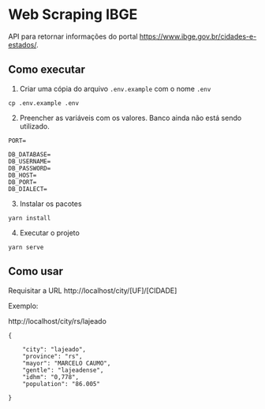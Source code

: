 # Web Scraping IBGE

API para retornar informações do portal https://www.ibge.gov.br/cidades-e-estados/.

## Como executar

1. Criar uma cópia do arquivo ```.env.example``` com o nome ```.env```
```
cp .env.example .env
```

2. Preencher as variáveis com os valores. Banco ainda não está sendo utilizado.
```
PORT=

DB_DATABASE=
DB_USERNAME=
DB_PASSWORD=
DB_HOST=
DB_PORT=
DB_DIALECT=
```

3. Instalar os pacotes
```
yarn install
```

4. Executar o projeto
```
yarn serve
```

## Como usar

Requisitar a URL http://localhost/city/[UF]/[CIDADE]

Exemplo:

http://localhost/city/rs/lajeado

```
{

    "city": "lajeado",
    "province": "rs",
    "mayor": "MARCELO CAUMO",
    "gentle": "lajeadense",
    "idhm": "0,778",
    "population": "86.005"

}
```